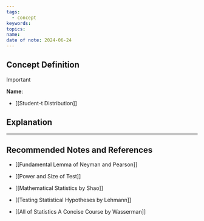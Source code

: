 ```yaml
---
tags:
  - concept
keywords: 
topics: 
name: 
date of note: 2024-06-24
---
```


## Concept Definition

>[!important]
>**Name**: 


- [[Student-t Distribution]]
## Explanation





-----------
##  Recommended Notes and References

- [[Fundamental Lemma of Neyman and Pearson]]
- [[Power and Size of Test]]


- [[Mathematical Statistics by Shao]]
- [[Testing Statistical Hypotheses by Lehmann]]
- [[All of Statistics A Concise Course by Wasserman]]